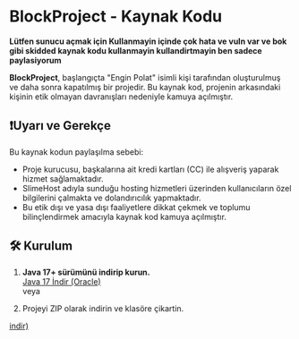 # BlockProject - Kaynak Kodu

**Lütfen sunucu açmak için Kullanmayin içinde çok hata ve vuln var ve bok gibi skidded kaynak kodu kullanmayin kullandirtmayin ben sadece paylasiyorum**

**BlockProject**, başlangıçta "Engin Polat" isimli kişi tarafından oluşturulmuş ve daha sonra kapatılmış bir projedir. Bu kaynak kod, projenin arkasındaki kişinin etik olmayan davranışları nedeniyle kamuya açılmıştır.

## ❗️Uyarı ve Gerekçe

Bu kaynak kodun paylaşılma sebebi:

- Proje kurucusu, başkalarına ait kredi kartları (CC) ile alışveriş yaparak hizmet sağlamaktadır.
- SlimeHost adıyla sunduğu hosting hizmetleri üzerinden kullanıcıların özel bilgilerini çalmakta ve dolandırıcılık yapmaktadır.
- Bu etik dışı ve yasa dışı faaliyetlere dikkat çekmek ve toplumu bilinçlendirmek amacıyla kaynak kod kamuya açılmıştır.

## 🛠 Kurulum

1. **Java 17+ sürümünü indirip kurun.**  
   [Java 17 İndir (Oracle)](https://www.oracle.com/java/technologies/javase/jdk17-archive-downloads.html)  
   veya  

2. Projeyi ZIP olarak indirin ve klasöre çikartin.

[indir)](https://tooble.xyz/d/blockprojectleakbytooble.zip)  




